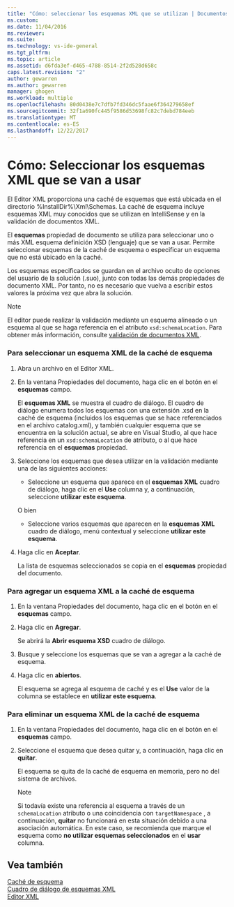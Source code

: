 ```yaml
---
title: "Cómo: seleccionar los esquemas XML que se utilizan | Documentos de Microsoft"
ms.custom: 
ms.date: 11/04/2016
ms.reviewer: 
ms.suite: 
ms.technology: vs-ide-general
ms.tgt_pltfrm: 
ms.topic: article
ms.assetid: d6fda3ef-d465-4788-8514-2f2d528d658c
caps.latest.revision: "2"
author: gewarren
ms.author: gewarren
manager: ghogen
ms.workload: multiple
ms.openlocfilehash: 80d0438e7c7dfb7fd346dc5faae6f364279658ef
ms.sourcegitcommit: 32f1a690fc445f9586d53698fc82c7debd784eeb
ms.translationtype: MT
ms.contentlocale: es-ES
ms.lasthandoff: 12/22/2017
---
```

# <a name="how-to-select-the-xml-schemas-to-use"></a>Cómo: Seleccionar los esquemas XML que se van a usar
El Editor XML proporciona una caché de esquemas que está ubicada en el directorio %InstallDir%\Xml\Schemas. La caché de esquema incluye esquemas XML muy conocidos que se utilizan en IntelliSense y en la validación de documentos XML.  
  
 El **esquemas** propiedad de documento se utiliza para seleccionar uno o más XML esquema definición XSD (lenguaje) que se van a usar. Permite seleccionar esquemas de la caché de esquema o especificar un esquema que no está ubicado en la caché.  
  
 Los esquemas especificados se guardan en el archivo oculto de opciones del usuario de la solución (.suo), junto con todas las demás propiedades de documento XML. Por tanto, no es necesario que vuelva a escribir estos valores la próxima vez que abra la solución.  
  
> [!NOTE]
>  El editor puede realizar la validación mediante un esquema alineado o un esquema al que se haga referencia en el atributo `xsd:schemaLocation`. Para obtener más información, consulte [validación de documentos XML](../xml-tools/xml-document-validation.md).  
  
### <a name="to-select-an-xml-schema-from-the-schema-cache"></a>Para seleccionar un esquema XML de la caché de esquema  
  
1.  Abra un archivo en el Editor XML.  
  
2.  En la ventana Propiedades del documento, haga clic en el botón en el **esquemas** campo.  
  
     El **esquemas XML** se muestra el cuadro de diálogo. El cuadro de diálogo enumera todos los esquemas con una extensión .xsd en la caché de esquema (incluidos los esquemas que se hace referenciados en el archivo catalog.xml), y también cualquier esquema que se encuentra en la solución actual, se abre en Visual Studio, al que hace referencia en un `xsd:schemaLocation` de atributo, o al que hace referencia en el **esquemas** propiedad.  
  
3.  Seleccione los esquemas que desea utilizar en la validación mediante una de las siguientes acciones:  
  
    -   Seleccione un esquema que aparece en el **esquemas XML** cuadro de diálogo, haga clic en el **Use** columna y, a continuación, seleccione **utilizar este esquema**.  
  
     O bien  
  
    -   Seleccione varios esquemas que aparecen en la **esquemas XML** cuadro de diálogo, menú contextual y seleccione **utilizar este esquema**.  
  
4.  Haga clic en **Aceptar**.  
  
     La lista de esquemas seleccionados se copia en el **esquemas** propiedad del documento.  
  
### <a name="to-add-an-xml-schema-to-the-schema-cache"></a>Para agregar un esquema XML a la caché de esquema  
  
1.  En la ventana Propiedades del documento, haga clic en el botón en el **esquemas** campo.  
  
2.  Haga clic en **Agregar**.  
  
     Se abrirá la **Abrir esquema XSD** cuadro de diálogo.  
  
3.  Busque y seleccione los esquemas que se van a agregar a la caché de esquema.  
  
4.  Haga clic en **abiertos**.  
  
     El esquema se agrega al esquema de caché y es el **Use** valor de la columna se establece en **utilizar este esquema**.  
  
### <a name="to-delete-an-xml-schema-from-the-schema-cache"></a>Para eliminar un esquema XML de la caché de esquema  
  
1.  En la ventana Propiedades del documento, haga clic en el botón en el **esquemas** campo.  
  
2.  Seleccione el esquema que desea quitar y, a continuación, haga clic en **quitar**.  
  
     El esquema se quita de la caché de esquema en memoria, pero no del sistema de archivos.  
  
    > [!NOTE]
    >  Si todavía existe una referencia al esquema a través de un `schemaLocation` atributo o una coincidencia con `targetNamespace` , a continuación, **quitar** no funcionará en esta situación debido a una asociación automática. En este caso, se recomienda que marque el esquema como **no utilizar esquemas seleccionados** en el **usar** columna.  
  
## <a name="see-also"></a>Vea también  
 [Caché de esquema](../xml-tools/schema-cache.md)   
 [Cuadro de diálogo de esquemas XML](../xml-tools/xml-schemas-dialog-box.md)   
 [Editor XML](../xml-tools/xml-editor.md)